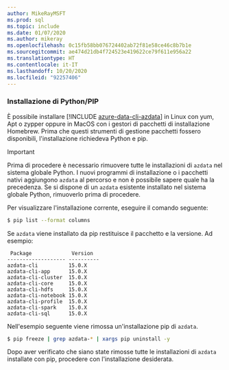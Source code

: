 ```yaml
---
author: MikeRayMSFT
ms.prod: sql
ms.topic: include
ms.date: 01/07/2020
ms.author: mikeray
ms.openlocfilehash: 0c15fb58bb076724402ab72f81e58ce46c8b7b1e
ms.sourcegitcommit: ae474d21db4f724523e419622ce79f611e956a22
ms.translationtype: HT
ms.contentlocale: it-IT
ms.lasthandoff: 10/20/2020
ms.locfileid: "92257406"
---
```

### <a name="pythonpip-installation"></a>Installazione di Python/PIP

È possibile installare [!INCLUDE [azure-data-cli-azdata](../includes/azure-data-cli-azdata.md)] in Linux con yum, Apt o zypper oppure in MacOS con i gestori di pacchetti di installazione Homebrew. Prima che questi strumenti di gestione pacchetti fossero disponibili, l'installazione richiedeva Python e pip.

>[!IMPORTANT]
>Prima di procedere è necessario rimuovere tutte le installazioni di `azdata` nel sistema globale Python. I nuovi programmi di installazione o i pacchetti nativi aggiungono `azdata` al percorso e non è possibile sapere quale ha la precedenza.
Se si dispone di un `azdata` esistente installato nel sistema globale Python, rimuoverlo prima di procedere.

Per visualizzare l'installazione corrente, eseguire il comando seguente:

```bash
$ pip list --format columns
```

Se `azdata` viene installato da pip restituisce il pacchetto e la versione. Ad esempio:

```
 Package             Version
------------------- ----------
azdata-cli          15.0.X
azdata-cli-app      15.0.X
azdata-cli-cluster  15.0.X
azdata-cli-core     15.0.X
azdata-cli-hdfs     15.0.X
azdata-cli-notebook 15.0.X
azdata-cli-profile  15.0.X
azdata-cli-spark    15.0.X
azdata-cli-sql      15.0.X
```

Nell'esempio seguente viene rimossa un'installazione pip di `azdata`.

```bash
$ pip freeze | grep azdata-* | xargs pip uninstall -y
```

Dopo aver verificato che siano state rimosse tutte le installazioni di `azdata` installate con pip, procedere con l'installazione desiderata.